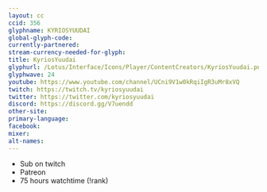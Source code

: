 ```yaml
---
layout: cc
ccid: 356
glyphname: KYRIOSYUUDAI
global-glyph-code:
currently-partnered:
stream-currency-needed-for-glyph:
title: KyriosYuudai
glyphurl: /Lotus/Interface/Icons/Player/ContentCreators/KyriosYuudai.png
glyphwave: 24
youtube: https://www.youtube.com/channel/UCni9V1w0kRqiIgR3uMr8xVQ
twitch: https://twitch.tv/kyriosyuudai
twitter: https://twitter.com/kyriosyuudai
discord: https://discord.gg/V7uendd
other-site:
primary-language:
facebook:
mixer:
alt-names:
---
```

* Sub on twitch
* Patreon
* 75 hours watchtime (!rank)
